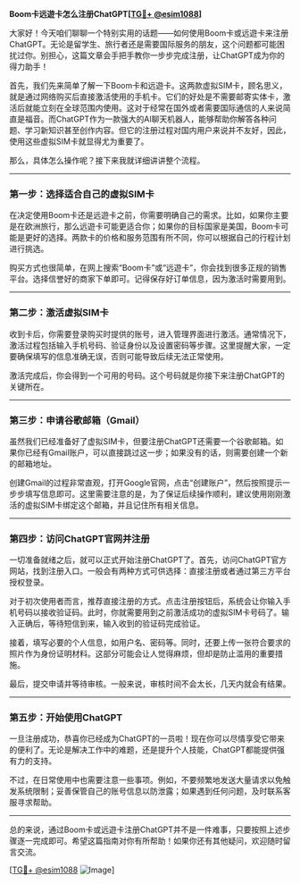 **Boom卡远遊卡怎么注册ChatGPT[[TG💪+ @esim1088](https://t.me/s/esim1088)]**

大家好！今天咱们聊聊一个特别实用的话题——如何使用Boom卡或远遊卡来注册ChatGPT。无论是留学生、旅行者还是需要国际服务的朋友，这个问题都可能困扰过你。别担心，这篇文章会手把手教你一步步完成注册，让ChatGPT成为你的得力助手！

首先，我们先来简单了解一下Boom卡和远遊卡。这两款虚拟SIM卡，顾名思义，就是通过网络购买后直接激活使用的手机卡。它们的好处是不需要邮寄实体卡，激活后就能立刻在全球范围内使用。这对于经常在国外或者需要国际通信的人来说简直是福音。而ChatGPT作为一款强大的AI聊天机器人，能够帮助你解答各种问题、学习新知识甚至创作内容。但它的注册过程对国内用户来说并不友好，因此，使用这些虚拟SIM卡就显得尤为重要了。

那么，具体怎么操作呢？接下来我就详细讲讲整个流程。

---

### 第一步：选择适合自己的虚拟SIM卡

在决定使用Boom卡还是远遊卡之前，你需要明确自己的需求。比如，如果你主要是在欧洲旅行，那么远遊卡可能更适合你；如果你的目标国家是美国，Boom卡可能是更好的选择。两款卡的价格和服务范围有所不同，你可以根据自己的行程计划进行挑选。

购买方式也很简单，在网上搜索“Boom卡”或“远遊卡”，你会找到很多正规的销售平台。选择信誉好的商家下单即可。记得保存好订单信息，因为激活时需要用到。

---

### 第二步：激活虚拟SIM卡

收到卡后，你需要登录购买时提供的账号，进入管理界面进行激活。通常情况下，激活过程包括输入手机号码、验证身份以及设置密码等步骤。这里提醒大家，一定要确保填写的信息准确无误，否则可能导致后续无法正常使用。

激活完成后，你会得到一个可用的号码。这个号码就是你接下来注册ChatGPT的关键所在。

---

### 第三步：申请谷歌邮箱（Gmail）

虽然我们已经准备好了虚拟SIM卡，但要注册ChatGPT还需要一个谷歌邮箱。如果你已经有Gmail账户，可以直接跳过这一步；如果没有的话，则需要创建一个新的邮箱地址。

创建Gmail的过程非常直观，打开Google官网，点击“创建账户”，然后按照提示一步步填写信息即可。这里需要注意的是，为了保证后续操作顺利，建议使用刚刚激活的虚拟SIM卡绑定这个邮箱，并且记住所有相关信息。

---

### 第四步：访问ChatGPT官网并注册

一切准备就绪之后，就可以正式开始注册ChatGPT了。首先，访问ChatGPT官方网站，找到注册入口。一般会有两种方式可供选择：直接注册或者通过第三方平台授权登录。

对于初次使用者而言，推荐直接注册的方式。点击注册按钮后，系统会让你输入手机号码以接收验证码。此时，你就需要用到之前激活成功的虚拟SIM卡号码了。输入正确后，等待短信到来，输入收到的验证码完成验证。

接着，填写必要的个人信息，如用户名、密码等。同时，还要上传一张符合要求的照片作为身份证明材料。这部分可能会让人觉得麻烦，但却是防止滥用的重要措施。

最后，提交申请并等待审核。一般来说，审核时间不会太长，几天内就会有结果。

---

### 第五步：开始使用ChatGPT

一旦注册成功，恭喜你已经成为ChatGPT的一员啦！现在你可以尽情享受它带来的便利了。无论是解决工作中的难题，还是提升个人技能，ChatGPT都能提供强有力的支持。

不过，在日常使用中也需要注意一些事项。例如，不要频繁地发送大量请求以免触发系统限制；妥善保管自己的账号信息以防泄露；如果遇到任何问题，及时联系客服寻求帮助。

---

总的来说，通过Boom卡或远遊卡注册ChatGPT并不是一件难事，只要按照上述步骤逐一完成即可。希望这篇指南对你有所帮助！如果你还有其他疑问，欢迎随时留言交流。

[[TG💪+ @esim1088](https://t.me/s/esim1088) ![Image](https://i.postimg.cc/4NQfJmqS/Snipaste-2025-05-13-00-14-12.png)]